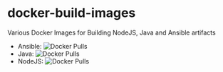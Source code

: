 # docker-build-images

Various Docker Images for Building NodeJS, Java and Ansible artifacts

* Ansible: ![Docker Pulls](https://img.shields.io/docker/pulls/toolisticon/ansible-builder.svg)
* Java: ![Docker Pulls](https://img.shields.io/docker/pulls/toolisticon/java-builder.svg)
* NodeJS: ![Docker Pulls](https://img.shields.io/docker/pulls/toolisticon/nodejs-builder.svg)
